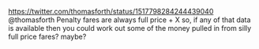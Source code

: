 https://twitter.com/thomasforth/status/1517798284244439040 @thomasforth Penalty fares are always full price + X so, if any of that data is available then you could work out some of the money pulled in from silly full price fares? maybe?